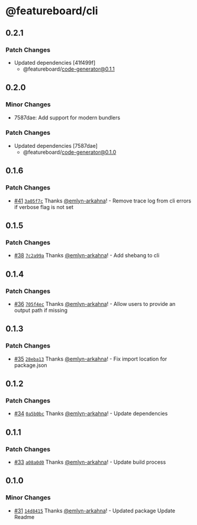 # @featureboard/cli

## 0.2.1

### Patch Changes

- Updated dependencies [41f499f]
  - @featureboard/code-generator@0.1.1

## 0.2.0

### Minor Changes

- 7587dae: Add support for modern bundlers

### Patch Changes

- Updated dependencies [7587dae]
  - @featureboard/code-generator@0.1.0

## 0.1.6

### Patch Changes

- [#41](https://github.com/arkahna/featureboard-sdks/pull/41) [`3a05f7c`](https://github.com/arkahna/featureboard-sdks/commit/3a05f7cc1829c7893bdc4894f024670708464c03) Thanks [@emlyn-arkahna](https://github.com/emlyn-arkahna)! - Remove trace log from cli errors if verbose flag is not set

## 0.1.5

### Patch Changes

- [#38](https://github.com/arkahna/featureboard-sdks/pull/38) [`7c2a99a`](https://github.com/arkahna/featureboard-sdks/commit/7c2a99a52449a7c1a055bfc9b8bc1befacd13317) Thanks [@emlyn-arkahna](https://github.com/emlyn-arkahna)! - Add shebang to cli

## 0.1.4

### Patch Changes

- [#36](https://github.com/arkahna/featureboard-sdks/pull/36) [`705f4ec`](https://github.com/arkahna/featureboard-sdks/commit/705f4ece1cd437a71ff96200839aca5fd94be184) Thanks [@emlyn-arkahna](https://github.com/emlyn-arkahna)! - Allow users to provide an output path if missing

## 0.1.3

### Patch Changes

- [#35](https://github.com/arkahna/featureboard-sdks/pull/35) [`28eba13`](https://github.com/arkahna/featureboard-sdks/commit/28eba13ed9def84a2a147ab00f9050c446f9afcd) Thanks [@emlyn-arkahna](https://github.com/emlyn-arkahna)! - Fix import location for package.json

## 0.1.2

### Patch Changes

- [#34](https://github.com/arkahna/featureboard-sdks/pull/34) [`0a5b0bc`](https://github.com/arkahna/featureboard-sdks/commit/0a5b0bc76923c84ea873c69d35a8c7b2a3692812) Thanks [@emlyn-arkahna](https://github.com/emlyn-arkahna)! - Update dependencies

## 0.1.1

### Patch Changes

- [#33](https://github.com/arkahna/featureboard-sdks/pull/33) [`a08a0d0`](https://github.com/arkahna/featureboard-sdks/commit/a08a0d03c76a9bb2ebd7716639f6e1fa7a669b1d) Thanks [@emlyn-arkahna](https://github.com/emlyn-arkahna)! - Update build process

## 0.1.0

### Minor Changes

- [#31](https://github.com/arkahna/featureboard-sdks/pull/31) [`14d8415`](https://github.com/arkahna/featureboard-sdks/commit/14d841538764b2a54ec1c7a078c7b10c4c69d395) Thanks [@emlyn-arkahna](https://github.com/emlyn-arkahna)! - Updated package
  Update Readme
